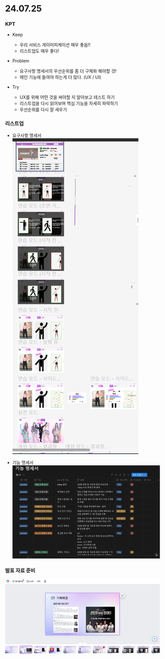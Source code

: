 # 24.07.25

### KPT

- Keep
    - 우리 서비스 게이미피케이션 매우 좋음!!
    - 리스트업도 매우 좋다!

- Problem
    - 요구사항 명세서의 우선순위를 좀 더 구체화 해야할 것!
    - 메인 기능에 들여야 하는게 더 많다. (UX / UI)

- Try
    - UX를 위해 어떤 것을 써야할 지 알아보고 테스트 하기
    - 리스트업을 다시 읽어보며 핵심 기능을 자세히 파악하기
    - 우선순위를 다시 잘 세우기

### 리스트업

- 요구사항 명세서
    ![1.PNG](./img/1.PNG)

- 기능 명세서
    ![2.PNG](./img/2.PNG)

### 발표 자료 준비

![3.PNG](./img/3.PNG)
